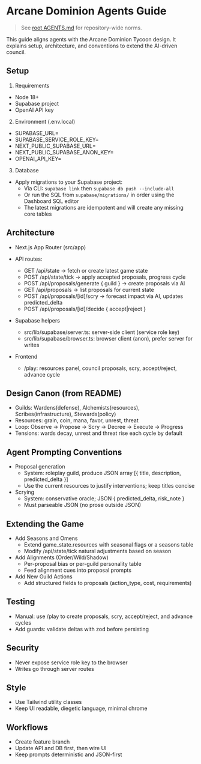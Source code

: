 # Arcane Dominion Agents Guide

> See [root AGENTS.md](../AGENTS.md) for repository-wide norms.

This guide aligns agents with the Arcane Dominion Tycoon design. It explains setup, architecture, and conventions to extend the AI-driven council.

## Setup

1) Requirements
- Node 18+
- Supabase project
- OpenAI API key

2) Environment (.env.local)
- SUPABASE_URL=
- SUPABASE_SERVICE_ROLE_KEY=
- NEXT_PUBLIC_SUPABASE_URL=
- NEXT_PUBLIC_SUPABASE_ANON_KEY=
- OPENAI_API_KEY=

3) Database
- Apply migrations to your Supabase project:
  - Via CLI: `supabase link` then `supabase db push --include-all`
  - Or run the SQL from `supabase/migrations/` in order using the Dashboard SQL editor
  - The latest migrations are idempotent and will create any missing core tables

## Architecture

- Next.js App Router (src/app)
- API routes:
  - GET /api/state -> fetch or create latest game state
  - POST /api/state/tick -> apply accepted proposals, progress cycle
  - POST /api/proposals/generate { guild } -> create proposals via AI
  - GET /api/proposals -> list proposals for current state
  - POST /api/proposals/[id]/scry -> forecast impact via AI, updates predicted_delta
  - POST /api/proposals/[id]/decide { accept|reject }

- Supabase helpers
  - src/lib/supabase/server.ts: server-side client (service role key)
  - src/lib/supabase/browser.ts: browser client (anon), prefer server for writes

- Frontend
  - /play: resources panel, council proposals, scry, accept/reject, advance cycle

## Design Canon (from README)
- Guilds: Wardens(defense), Alchemists(resources), Scribes(infrastructure), Stewards(policy)
- Resources: grain, coin, mana, favor, unrest, threat
- Loop: Observe -> Propose -> Scry -> Decree -> Execute -> Progress
- Tensions: wards decay, unrest and threat rise each cycle by default

## Agent Prompting Conventions
- Proposal generation
  - System: roleplay guild, produce JSON array [{ title, description, predicted_delta }]
  - Use the current resources to justify interventions; keep titles concise
- Scrying
  - System: conservative oracle; JSON { predicted_delta, risk_note }
  - Must parseable JSON (no prose outside JSON)

## Extending the Game
- Add Seasons and Omens
  - Extend game_state.resources with seasonal flags or a seasons table
  - Modify /api/state/tick natural adjustments based on season
- Add Alignments (Order/Wild/Shadow)
  - Per-proposal bias or per-guild personality table
  - Feed alignment cues into proposal prompts
- Add New Guild Actions
  - Add structured fields to proposals (action_type, cost, requirements)

## Testing
- Manual: use /play to create proposals, scry, accept/reject, and advance cycles
- Add guards: validate deltas with zod before persisting

## Security
- Never expose service role key to the browser
- Writes go through server routes

## Style
- Use Tailwind utility classes
- Keep UI readable, diegetic language, minimal chrome

## Workflows
- Create feature branch
- Update API and DB first, then wire UI
- Keep prompts deterministic and JSON-first
